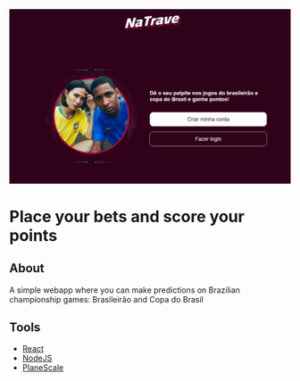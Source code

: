 <img src='./public/Capturar.PNG' alt="A image of home page" />

#
# Place your bets and score your points


## About

A simple webapp where you can make predictions on Brazilian championship games: Brasileirão and Copa do Brasil


## Tools
- [React][react]
- [NodeJS][node]
- [PlaneScale][planetScale]

[react]: http://reactjs.org/
[node]: http://nodejs.org/en
[planetScale]: http://planetScale.com